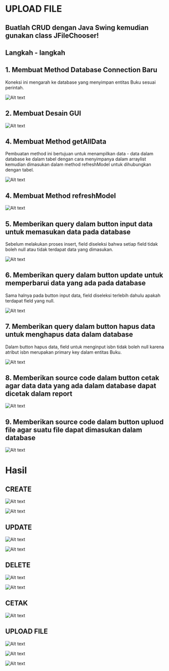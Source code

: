 # UPLOAD FILE
## Buatlah CRUD dengan Java Swing kemudian gunakan class JFileChooser!

## Langkah - langkah
## 1. Membuat Method Database Connection Baru
  Koneksi ini mengarah ke database yang menyimpan entitas Buku sesuai perintah.
  
  ![Alt text](https://github.com/RamajaGandiKusuma/Object-Oriented-Programming/blob/main/Pict%20GITHUB/Screenshot%202024-10-08%20134248.png)


## 2. Membuat Desain GUI

  ![Alt text](https://github.com/RamajaGandiKusuma/Object-Oriented-Programming/blob/main/Pict%20GITHUB/Screenshot%202024-10-26%20233457.png)


## 4. Membuat Method getAllData
  Pembuatan method ini bertujuan untuk menampilkan data - data dalam database ke dalam tabel dengan cara menyimpanya dalam arraylist kemudian dimasukan dalam method refreshModel untuk dihubungkan dengan tabel.
  
  ![Alt text](https://github.com/RamajaGandiKusuma/Object-Oriented-Programming/blob/main/Pict%20GITHUB/Screenshot%202024-10-26%20233606.png)

  ## 4. Membuat Method refreshModel
  
  ![Alt text](https://github.com/RamajaGandiKusuma/Object-Oriented-Programming/blob/main/Pict%20GITHUB/Screenshot%202024-10-08%20134816.png)

## 5. Memberikan query dalam button input data untuk memasukan data pada database
   Sebelum melakukan proses insert, field diseleksi bahwa setiap field tidak boleh null atau tidak terdapat data yang dimasukan.
 
  ![Alt text](https://github.com/RamajaGandiKusuma/Object-Oriented-Programming/blob/main/Pict%20GITHUB/Screenshot%202024-10-08%20134953.png)

## 6. Memberikan query dalam button update untuk memperbarui data yang ada pada database
   Sama halnya pada button input data, field diseleksi terlebih dahulu apakah terdapat field yang null.

  ![Alt text](https://github.com/RamajaGandiKusuma/Object-Oriented-Programming/blob/main/Pict%20GITHUB/Screenshot%202024-10-08%20135105.png)

## 7. Memberikan query dalam button hapus data untuk menghapus data dalam database
   Dalam button hapus data, field untuk menginput isbn tidak boleh null karena atribut isbn merupakan primary key dalam entitas Buku.

 ![Alt text](https://github.com/RamajaGandiKusuma/Object-Oriented-Programming/blob/main/Pict%20GITHUB/Screenshot%202024-10-08%20135335.png)

## 8. Memberikan source code dalam button cetak agar data data yang ada dalam database dapat dicetak dalam report

![Alt text](https://github.com/RamajaGandiKusuma/Object-Oriented-Programming/blob/main/Pict%20GITHUB/Screenshot%202024-10-27%20003032.png)

## 9. Memberikan source code dalam button upluod file agar suatu file dapat dimasukan dalam database

![Alt text](https://github.com/RamajaGandiKusuma/Object-Oriented-Programming/blob/main/Pict%20GITHUB/Screenshot%202024-11-03%20201730.png)

# Hasil
  ## CREATE
  
 ![Alt text](https://github.com/RamajaGandiKusuma/Object-Oriented-Programming/blob/main/Pict%20GITHUB/Screenshot%202024-10-09%20223730.png)

![Alt text](https://github.com/RamajaGandiKusuma/Object-Oriented-Programming/blob/main/Pict%20GITHUB/Screenshot%202024-10-09%20223823.png)

  ## UPDATE
  
![Alt text](https://github.com/RamajaGandiKusuma/Object-Oriented-Programming/blob/main/Pict%20GITHUB/Screenshot%202024-10-09%20224048.png)

![Alt text](https://github.com/RamajaGandiKusuma/Object-Oriented-Programming/blob/main/Pict%20GITHUB/Screenshot%202024-10-09%20224230.png)

  ## DELETE

 ![Alt text](https://github.com/RamajaGandiKusuma/Object-Oriented-Programming/blob/main/Pict%20GITHUB/Screenshot%202024-10-09%20224340.png)

![Alt text](https://github.com/RamajaGandiKusuma/Object-Oriented-Programming/blob/main/Pict%20GITHUB/Screenshot%202024-10-09%20224520.png)

## CETAK

![Alt text](https://github.com/RamajaGandiKusuma/Object-Oriented-Programming/blob/main/Pict%20GITHUB/Screenshot%202024-10-27%20003605.png)

## UPLOAD FILE

![Alt text](https://github.com/RamajaGandiKusuma/Object-Oriented-Programming/blob/main/Pict%20GITHUB/Screenshot%202024-11-03%20201932.png)


![Alt text](https://github.com/RamajaGandiKusuma/Object-Oriented-Programming/blob/main/Pict%20GITHUB/Screenshot%202024-11-03%20202035.png)

 ![Alt text](https://github.com/RamajaGandiKusuma/Object-Oriented-Programming/blob/main/Pict%20GITHUB/Screenshot%202024-11-03%20202105.png)



   
